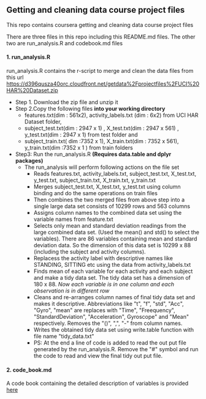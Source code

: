 ## Getting and cleaning data course project files
This repo contains  coursera getting and cleaning data course project files

There are three files in this repo including this README.md files. The other two are run_analysis.R and codebook.md files
#### 1. run_analysis.R
run_analysis.R contains the r-script to merge and clean the data files from this url https://d396qusza40orc.cloudfront.net/getdata%2Fprojectfiles%2FUCI%20HAR%20Dataset.zip

* Step 1. Download the zip file and unzip it 
* Step 2.Copy the following files **into your working directory**
	* features.txt(dim : 561x2), activity_labels.txt (dim : 6x2)  from UCI HAR Dataset folder, 
	* subject_test.txt(dim : 2947 x 1) , X_test.txt(dim : 2947 x 561) , y_test.txt(dim : 2947 x 1) from test folder and 
	* subject_train.txt( dim :7352 x 1), X_train.txt(dim : 7352 x 561), y_train.txt(dim :7352 x 1 ) from train folders 
* Step3: Run the run_analysis.R  **(Requires data.table and dplyr packages)**
  * The run_analysis will perform following actions on the file set
    * Reads features.txt, activity_labels.txt,  subject_test.txt, X_test.txt, y_test.txt, subject_train.txt, X_train.txt, y_train.txt
    * Merges subject_test.txt, X_test.txt, y_test.txt using column binding and do the same operations on train files
    * Then combines the two merged files from above step into a single large data set consists of 10299 rows and 563   columns
    * Assigns column names to the combined data set using the variable names from feature.txt
    * Selects only mean and standard deviation readings from the large combined data set. (Used the mean() and std() to select the variables). There are 86 variables containing mean and standard deviation data. So the dimension of this data set is 10299 x 88 (including the subject and activity columns).
    * Replacess the activity label with descriptive names like STANDING, SITTING etc using the data from activity_labels.txt
    * Finds mean of each variable for each activity and each subject and make a tidy data set. The tidy data set has a dimension of 180 x 88. _Now each variable is in one column and each observation is in different row_
    * Cleans and re-arranges column names of final tidy data set and makes it descriptive. Abbreviations like "t", "f", "std", "Acc", "Gyro", "mean" are replaces with "Time", "Freequency", "StandardDeviation", "Acceleration", Gyroscope" and "Mean" respectively. Removes the "()", ",", "-" from column names.
    * Writes the obtained tidy data set using write.table function with file name "tidy_data.txt"
    * PS: At the end a line of code is added to read the out put file generated by the run_analysis.R. Remove the "#" symbol and run the code to read and view the final tidy out put file.

#### 2. code_book.md
A code book containing the detailed description of variables is provided [here](https://github.com/vipin251/get-data-project/blob/master/code_book.md)
	




